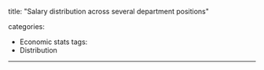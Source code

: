 title: "Salary distribution across several department positions"

categories:
  - Economic stats 
tags:
  - Distribution

---
